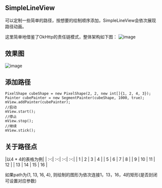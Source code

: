 ## SimpleLineView

可以定制一些简单的路径，按想要的绘制顺序添加，SimpleLineView会依次展现路径动画。

这里简单地借鉴了OkHttp的责任链模式，整体架构如下图：
![image](https://github.com/XingdongYu/SimpleLineView/blob/master/pic/diagram.png)

效果图
---
![image](https://github.com/XingdongYu/SimpleLineView/blob/master/pic/sample.gif)

添加路径
---
```
PixelShape cubeShape = new PixelShape(2, 2, new int[]{1, 2, 4, 3});
Painter cubePainter = new SegmentPainter(cubeShape, 1000, true);
mView.addPainter(cubePainter);
//启动
mView.start();
//停止
mView.stop();
//继续
mView.stick();
```

关于路径点
---
|以4 * 4的表格为例|
| :-:| :-:| :-:| :-:|
|  1 |  2 |  3 |  4 |
|  5 |  6 |  7 |  8 |
|  9 | 10 | 11 | 12 |
| 13 | 14 | 15 | 16 |

如果path为{1, 13, 16, 4}, 则绘制的图形为依次连接1，13，16，4的矩形(是否封闭可设置对应参数)
